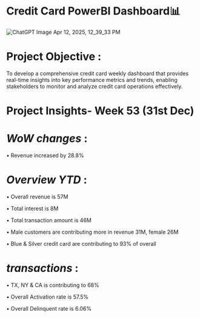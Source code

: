 # Credit Card PowerBI Dashboard📊
![ChatGPT Image Apr 12, 2025, 12_39_33 PM](https://github.com/user-attachments/assets/ed969cdf-4522-4e54-b064-75a05938a0be)

# **Project Objective** :

To develop a comprehensive credit card weekly dashboard that provides real-time insights into key performance metrics and trends, enabling stakeholders to monitor and analyze credit card operations effectively.


# **Project Insights- Week 53 (31st Dec)**

# *WoW changes* : 

• Revenue increased by 28.8%

# *Overview YTD* :
 • Overall revenue is 57M
 
 • Total interest is 8M
 
 • Total transaction amount is 46M
 
 • Male customers are contributing more in revenue 31M, female 26M
 
 • Blue & Silver credit card are contributing to 93% of overall 
# *transactions* :

 • TX, NY & CA is contributing to 68%
 
 • Overall Activation rate is 57.5%
 
 • Overall Delinquent rate is 6.06%

